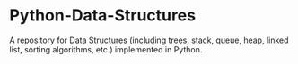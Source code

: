 # Python-Data-Structures
A repository for Data Structures (including trees, stack, queue, heap, linked list, sorting algorithms, etc.) implemented in Python.
